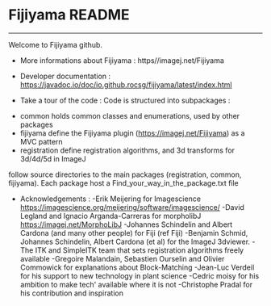 # Fijiyama README
*****************

Welcome to Fijiyama github.

* More informations about Fijiyama : 
https//imagej.net/Fijiyama

* Developer documentation :
https://javadoc.io/doc/io.github.rocsg/fijiyama/latest/index.html

* Take a tour of the code :
Code is structured into subpackages :
- common holds common classes and enumerations, used by other packages
- fijiyama define the Fijiyama plugin (https://imagej.net/Fijiyama) as a MVC pattern
- registration define registration algorithms, and 3d transforms for 3d/4d/5d in ImageJ


follow source directories to the main packages (registration, common, fijiyama).
Each package host a Find_your_way_in_the_package.txt file

* Acknowledgements :
-Erik Meijering for Imagescience https://imagescience.org/meijering/software/imagescience/
-David Legland and Ignacio Arganda-Carreras for morpholibJ https://imagej.net/MorphoLibJ
-Johannes Schindelin and Albert Cardona (and many other people) for Fiji (ref Fiji)
-Benjamin Schmid, Johannes Schindelin, Albert Cardona (et al) for the ImageJ 3dviewer.
-The ITK and SimpleITK team that sets registration algorithms freely available
-Gregoire Malandain, Sebastien Ourselin and Olivier Commowick for explanations about Block-Matching 
-Jean-Luc Verdeil for his support to new technology in plant science
-Cedric moisy for his ambition to make tech' available where it is not
-Christophe Pradal for his contribution and inspiration


